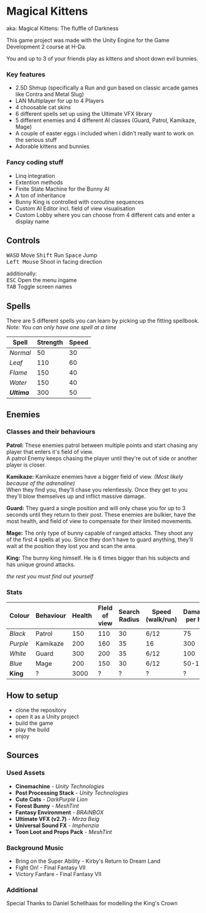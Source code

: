 # Magical Kittens
aka: Magical Kittens: The fluffle of Darkness  


This game project was made with the Unity Engine for the Game Development 2 course at H-Da.  

You and up to 3 of your friends play as kittens and shoot down evil bunnies.

### Key features

 * 2.5D Shmup (specifically a Run and gun based on classic arcade games like Contra and Metal Slug) 
 * LAN Multiplayer for up to 4 Players
 * 4 choosable cat skins
 * 6 different spells set up using the Ultimate VFX library
 * 5 different enemies and 4 different AI classes (Guard, Patrol, Kamikaze, Mage)
 * A couple of easter eggs i included when i didn't really want to work on the serious stuff
 * Adorable kittens and bunnies
 
### Fancy coding stuff
 
 * Linq integration
 * Extention methods
 * Finite State Machine for the Bunny AI
 * A ton of inheritance
 * Bunny King is controlled with coroutine sequences 
 * Custom AI Editor incl. field of view visualisation
 * Custom Lobby where you can choose from 4 different cats and enter a display name
 
 ## Controls
 
 <kbd>W</kbd><kbd>A</kbd><kbd>S</kbd><kbd>D</kbd>  Move <kbd>Shift</kbd>  Run <kbd>Space</kbd>  Jump  
 <kbd>Left Mouse</kbd>  Shoot in facing direction  
 
 additionally:  
 <kbd>ESC</kbd>  Open the menu ingame  
 <kbd>TAB</kbd>  Toggle screen names

 ## Spells
 
 There are 5 different spells you can learn by picking up the fitting spellbook.  
 *Note: You can only have one spell at a time*  
 
| Spell           	| Strength 	  	| Speed   	|
|---	       		|---	       	|---	    |
|  *Normal*       	|  50	       	|  30      	| 
| *Leaf*          	|  110		    |  60 	    | 
| *Flame*        	|  150   	    |  40 	    | 
| *Water*		    |  150	    	|  40     	| 
| ***Ultima***	    |  300	        |  50		| 


 ## Enemies

### Classes and their behaviours
**Patrol:** These enemies patrol between multiple points and start chasing any player that enters it's field of view.  
A patrol Enemy keeps chasing the player until they're out of side or another player is closer.

**Kamikaze:** Kamikaze enemies have a bigger field of view. *(Most likely because of the adrenaline)*  
When they find you, they'll chase you relentlessly. Once they get to you they'll blow themselves up and inflict massive damage.

**Guard:** They guard a single position and will only chase you for up to 3 seconds until they return to their post. These enemies are bulkier,
have the most health, and field of view to compensate for their limited movements.

**Mage:** The only type of bunny capable of ranged attacks. They shoot any of the first 4 spells at you. Since they don't have to guard anything,
they'll wait at the position they lost you and scan the area.

**King:** The bunny king himself. He is 6 times bigger than his subjects and has unique ground attacks.  

*the rest you must find out yourself*

### Stats

| Colour         	| Behaviour 	| Health  	| FIeld of view  |  Search Radius 	| Speed (walk/run)	| Damage per hit	|
|---	            |---	   		|---	    |---	         |---	            |---				| ---				|
|  *Black*			|  Patrol	    |  150 	    |  110           |   30	            | 6/12				|	75				|
|  *Purple*		    |  Kamikaze	 	|  200 	    |  160 	         |   35 	        | 16				|   300				|
|  *White*          |  Guard  	  	|  300 	    |  200 	         |   35             | 6/12				| 	100				|
|  *Blue*	        |  Mage	    	|  200    	|  150           |   30             | 6/12 				|   50-150			|
|  **King** 	    |  ?        	|  3000     |   ?  	         |   ?	            | ?					|	?				|

 ## How to setup
 
 - clone the repository  
 - open it as a Unity project  
 - build the game  
 - play the build
 - enjoy 
  
 ## Sources
 ### Used Assets
 
* **Cinemachine** - *Unity Technologies*
* **Post Processing Stack** - *Unity Technologies*
* **Cute Cats** - *DarkPurple Lion*
* **Forest Bunny** - *MeshTint*
* **Fantasy Environment** - *BRAiNBOX*
* **Ultimate VFX (v2.7)** - *Mirza Beig*
* **Universal Sound FX** - *Imphenzia*
* **Toon Loot and Props Pack** - *MeshTint*
 
 ### Background Music
 
 * Bring on the Super Ability - Kirby's Return to Dream Land
 * Fight On! - Final Fantasy VII
 * Victory Fanfare - Final Fantasy VII
 
 ### Additional
 
 Special Thanks to Daniel Schellhaas for modelling the King's Crown
